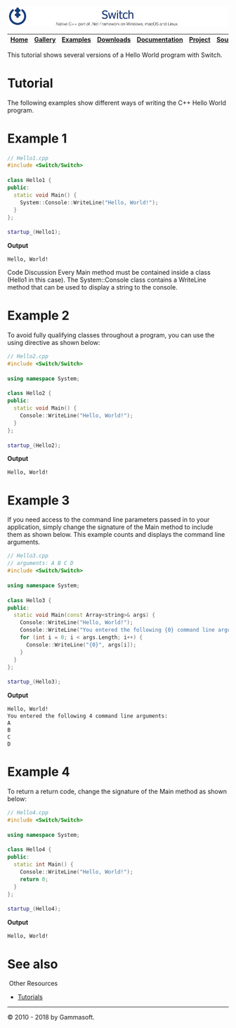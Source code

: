 [![Switch Header](Pictures/SwitchNativeC++port.png)](https://gammasoft71.wixsite.com/switch)

| [Home](Home.md) | [Gallery](Gallery.md) | [Examples](Examples.md) | [Downloads](Downloads.md) | [Documentation](Documentation.md) | [Project](https://sourceforge.net/projects/switchpro) | [Source](https://github.com/gammasoft71/switch) | [License](License.md) | [Gammasoft](https://gammasoft71.wixsite.com/gammasoft) |
|-----------------|-----------------------|-------------------------|-------------------------|-----------------------------------|-------------------------------------------------------|-------------------------------------------------|-----------------------|---------------------------------------------------------|

This tutorial shows several versions of a Hello World program with Switch.

# Tutorial

The following examples show different ways of writing the C++ Hello World program.

# Example 1

```c++
// Hello1.cpp
#include <Switch/Switch>
 
class Hello1 {
public:
  static void Main() {
    System::Console::WriteLine("Hello, World!");
  }
};
​
startup_(Hello1);
```

**Output**

```
Hello, World!
```

Code Discussion Every Main method must be contained inside a class (Hello1 in this case). The System::Console class contains a WriteLine method that can be used to display a string to the console.

# Example 2

To avoid fully qualifying classes throughout a program, you can use the using directive as shown below:

```c++
// Hello2.cpp
#include <Switch/Switch>
 
using namespace System;
 
class Hello2 {
public:
  static void Main() {
    Console::WriteLine("Hello, World!");
  }
};
​
startup_(Hello2);
```

**Output**

```
Hello, World!
```

# Example 3

If you need access to the command line parameters passed in to your application, simply change the signature of the Main method to include them as shown below. This example counts and displays the command line arguments.

```c++
// Hello3.cpp
// arguments: A B C D
#include <Switch/Switch>
 
using namespace System;
 
class Hello3 {
public:
  static void Main(const Array<string>& args) {
    Console::WriteLine("Hello, World!");
    Console::WriteLine("You entered the following {0} command line arguments:", args.Length);
    for (int i = 0; i < args.Length; i++) {
      Console::WriteLine("{0}", args[i]);
    }
  }
};
​
startup_(Hello3);
```

**Output**

```
Hello, World!
You entered the following 4 command line arguments:
A
B
C
D
```

# Example 4

To return a return code, change the signature of the Main method as shown below:

```c++
// Hello4.cpp
#include <Switch/Switch>
​
using namespace System;
​
class Hello4 {
public:
  static int Main() {
    Console::WriteLine("Hello, World!");
    return 0;
  }
};
 
startup_(Hello4);
```

**Output**

```
Hello, World!
```

# See also
​
Other Resources

* [Tutorials](Tutorials.md)

______________________________________________________________________________________________

© 2010 - 2018 by Gammasoft.
